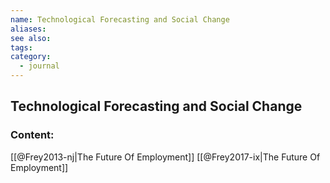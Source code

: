 ```yaml
---
name: Technological Forecasting and Social Change
aliases:
see also:
tags:
category:
  - journal
---
```


## Technological Forecasting and Social Change

### Content:
[[@Frey2013-nj|The Future Of Employment]]
[[@Frey2017-ix|The Future Of Employment]]